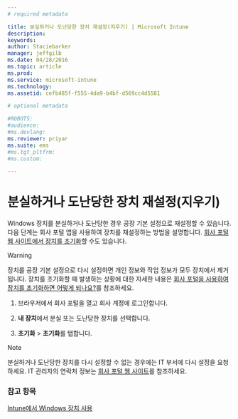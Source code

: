 ```yaml
---
# required metadata

title: 분실하거나 도난당한 장치 재설정(지우기) | Microsoft Intune
description:
keywords:
author: Staciebarker
manager: jeffgilb
ms.date: 04/28/2016
ms.topic: article
ms.prod:
ms.service: microsoft-intune
ms.technology:
ms.assetid: cefb485f-f555-4da9-b4bf-d569cc4d5581

# optional metadata

#ROBOTS:
#audience:
#ms.devlang:
ms.reviewer: priyar
ms.suite: ems
#ms.tgt_pltfrm:
#ms.custom:

---
```



# 분실하거나 도난당한 장치 재설정(지우기)

Windows 장치를 분실하거나 도난당한 경우 공장 기본 설정으로 재설정할 수 있습니다. 다음 단계는 회사 포털 앱을 사용하여 장치를 재설정하는 방법을 설명합니다. [회사 포털 웹 사이트에서 장치를 초기화](reset-your-device-cpwebsite.md)할 수도 있습니다.


> [!WARNING]
> 장치를 공장 기본 설정으로 다시 설정하면 개인 정보와 작업 정보가 모두 장치에서 제거됩니다. 장치를 초기화할 때 발생하는 상황에 대한 자세한 내용은 [회사 포털을 사용하여 장치를 초기화하면 어떻게 되나요?](what-happens-if-you-reset-your-device-using-the-company-portal-windows.md)를 참조하세요.

1.  브라우저에서 회사 포털을 열고 회사 계정에 로그인합니다.

2.  **내 장치**에서 분실 또는 도난당한 장치를 선택합니다.

3.  **초기화** &gt; **초기화**를 탭합니다.

> [!NOTE]
> 분실하거나 도난당한 장치를 다시 설정할 수 없는 경우에는 IT 부서에 다시 설정을 요청하세요. IT 관리자의 연락처 정보는 [회사 포털 웹 사이트](http://portal.manage.microsoft.com)를 참조하세요.

### 참고 항목
[Intune에서 Windows 장치 사용](using-your-windows-device-with-intune.md)

<!--HONumber=Jun16_HO2-->


